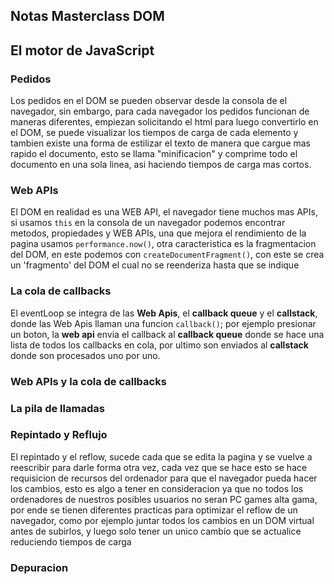 ## Notas Masterclass DOM

## El motor de JavaScript

### Pedidos

Los pedidos en el DOM se pueden observar desde la consola de el navegador, sin embargo, para cada navegador los pedidos funcionan de maneras diferentes, empiezan solicitando el html para luego convertirlo en el DOM, se puede visualizar los tiempos de carga de cada elemento y tambien existe una forma de estilizar el texto de manera que cargue mas rapido el documento, esto se llama "minificacion" y comprime todo el documento en una sola linea, asi haciendo tiempos de carga mas cortos.

### Web APIs

El DOM en realidad es una WEB API, el navegador tiene muchos mas APIs, si usamos ``this`` en la consola de un navegador podemos encontrar metodos, propiedades y WEB APIs, una que mejora el rendimiento de la pagina  usamos ``performance.now()``, otra caracteristica es la fragmentacion del DOM, en este podemos con ``createDocumentFragment()``, con este se crea un 'fragmento' del DOM el cual no se reenderiza hasta que se indique 

### La cola de callbacks

El eventLoop se integra de las **Web Apis**, el **callback queue** y el **callstack**, donde las Web Apis llaman una funcion ``callback()``; por ejemplo presionar un boton, la **web api** envia el callback al **callback queue** donde se hace una lista de todos los callbacks en cola, por ultimo son enviados al **callstack** donde son procesados uno por uno.

### Web APIs y la cola de callbacks

### La pila de llamadas

### Repintado y Reflujo

El repintado y el reflow, sucede cada que se edita la pagina y se vuelve a reescribir para darle forma otra vez, cada vez que se hace esto se hace requisicion de recursos del ordenador para que el navegador pueda hacer los cambios, esto es algo a tener en consideracion ya que no todos los ordenadores de nuestros posibles usuarios no seran PC games alta gama, por ende se tienen diferentes practicas para optimizar el reflow de un navegador, como por ejemplo juntar todos los cambios en un DOM virtual antes de subirlos, y luego solo tener un unico cambio que se actualice reduciendo tiempos de carga

### Depuracion